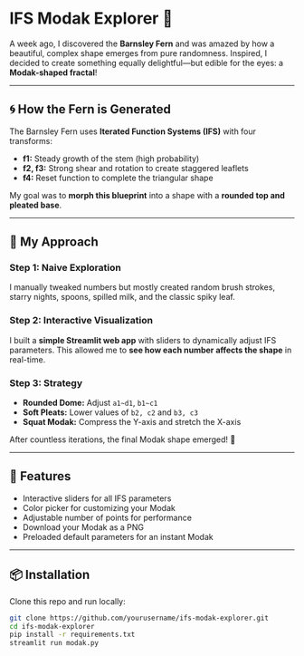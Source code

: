 # IFS Modak Explorer 🌸

A week ago, I discovered the **Barnsley Fern** and was amazed by how a beautiful, complex shape emerges from pure randomness. Inspired, I decided to create something equally delightful—but edible for the eyes: a **Modak-shaped fractal**!

---

## 🌀 How the Fern is Generated
The Barnsley Fern uses **Iterated Function Systems (IFS)** with four transforms:

- **f1:** Steady growth of the stem (high probability)  
- **f2, f3:** Strong shear and rotation to create staggered leaflets  
- **f4:** Reset function to complete the triangular shape  

My goal was to **morph this blueprint** into a shape with a **rounded top and pleated base**.

---

## 🎯 My Approach

### Step 1: Naive Exploration
I manually tweaked numbers but mostly created random brush strokes, starry nights, spoons, spilled milk, and the classic spiky leaf.

### Step 2: Interactive Visualization
I built a **simple Streamlit web app** with sliders to dynamically adjust IFS parameters. This allowed me to **see how each number affects the shape** in real-time.

### Step 3: Strategy
- **Rounded Dome:** Adjust `a1~d1`, `b1~c1`  
- **Soft Pleats:** Lower values of `b2, c2` and `b3, c3`  
- **Squat Modak:** Compress the Y-axis and stretch the X-axis  

After countless iterations, the final Modak shape emerged! 🍬

---

## 🚀 Features
- Interactive sliders for all IFS parameters  
- Color picker for customizing your Modak  
- Adjustable number of points for performance  
- Download your Modak as a PNG  
- Preloaded default parameters for an instant Modak  

---

## 📦 Installation
Clone this repo and run locally:

```bash
git clone https://github.com/yourusername/ifs-modak-explorer.git
cd ifs-modak-explorer
pip install -r requirements.txt
streamlit run modak.py
